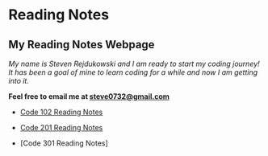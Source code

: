 # Reading Notes

## My Reading Notes Webpage

*My name is Steven Rejdukowski and I am ready to start my coding journey! It has been a goal of mine to learn coding for a while and now I am getting into it.*

**Feel free to email me at steve0732@gmail.com**

- [Code 102 Reading Notes](https://stevenrej.github.io/102notes/)

- [Code 201 Reading Notes](https://stevenrej.github.io/reading-notes/readingnotes201main)

- [Code 301 Reading Notes]